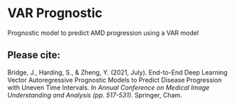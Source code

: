 # VAR Prognostic
Prognostic model to predict AMD progression using a VAR model

## Please cite:
Bridge, J., Harding, S., & Zheng, Y. (2021, July). End-to-End Deep Learning Vector Autoregressive Prognostic Models to Predict Disease Progression with Uneven Time Intervals. *In Annual Conference on Medical Image Understanding and Analysis (pp. 517-531).* Springer, Cham.
